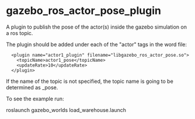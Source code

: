 # gazebo_ros_actor_pose_plugin
A plugin to publish the pose of the actor(s) inside the gazebo simulation on a ros topic.

The plugin should be added under each of the "actor" tags in the word file:

      <plugin name="actor1_plugin" filename="libgazebo_ros_actor_pose.so">
        <topicName>actor1_pose</topicName>
        <updateRate>10</updateRate>
      </plugin>
      
If the name of the topic is not specified, the topic name is going to be determined as <actor name>_pose.

To see the example run:

roslaunch gazebo_worlds load_warehouse.launch

